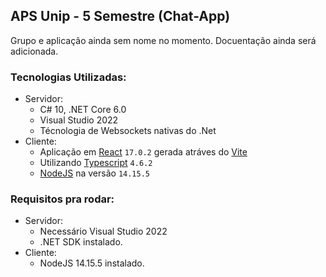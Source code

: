 ## APS Unip - 5 Semestre (Chat-App)

Grupo e aplicação ainda sem nome no momento.
Docuentação ainda será adicionada.

### Tecnologias Utilizadas:

- Servidor:
    - C# 10, .NET Core 6.0
    - Visual Studio 2022
    - Técnologia de Websockets nativas do .Net
- Cliente:
    - Aplicação em [React](https://pt-br.reactjs.org/) `17.0.2` gerada atráves do [Vite](https://vitejs.dev/)
    - Utilizando [Typescript](https://www.typescriptlang.org/) `4.6.2`
    - [NodeJS](https://nodejs.org/pt-br/) na versão `14.15.5`

### Requisitos pra rodar:

- Servidor:
    - Necessário Visual Studio 2022
    - .NET SDK instalado.
- Cliente:
    - NodeJS 14.15.5 instalado.